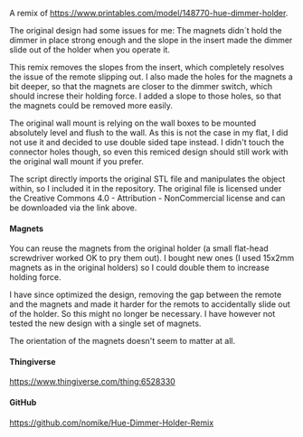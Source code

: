 A remix of <https://www.printables.com/model/148770-hue-dimmer-holder>.

The original design had some issues for me: The magnets didn´t hold the dimmer in place strong enough and the slope in the insert made the dimmer slide out of the holder when you operate it.

This remix removes the slopes from the insert, which completely resolves the issue of the remote slipping out. I also made the holes for the magnets a bit deeper, so that the magnets are closer to the dimmer switch, which should increse their holding force. I added a slope to those holes, so that the magnets could be removed more easily.

The original wall mount is relying on the wall boxes to be mounted absolutely level and flush to the wall. As this is not the case in my flat, I did not use it and decided to use double sided tape instead. I didn't touch the connector holes though, so even this remiced design should still work with the original wall mount if you prefer.

The script directly imports the original STL file and manipulates the object within, so I included it in the repository. The original file is licensed under the Creative Commons 4.0 - Attribution - NonCommercial license and can be downloaded via the link above.

#### Magnets

You can reuse the magnets from the original holder (a small flat-head screwdriver worked OK to pry them out).
I bought new ones (I used 15x2mm magnets as in the original holders) so I could double them to increase holding force.

I have since optimized the design, removing the gap between the remote and the magnets and made it harder for the remots to accidentally slide out of the holder. So this might no longer be necessary. I have however not tested the new design with a single set of magnets.

The orientation of the magnets doesn't seem to matter at all.

#### Thingiverse

<https://www.thingiverse.com/thing:6528330>

#### GitHub

<https://github.com/nomike/Hue-Dimmer-Holder-Remix>
